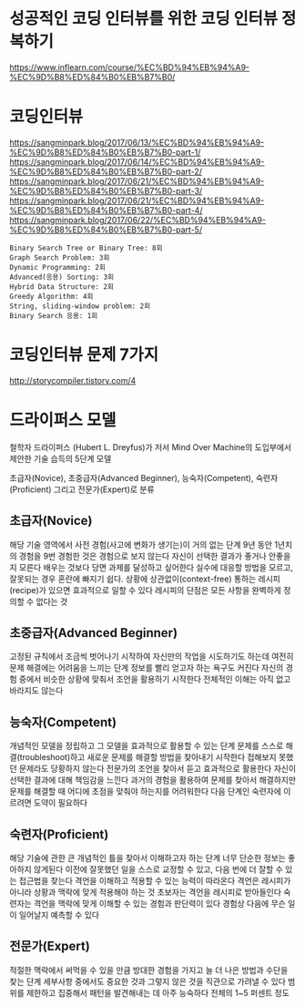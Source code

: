 # 성공적인 코딩 인터뷰를 위한 코딩 인터뷰 정복하기
https://www.inflearn.com/course/%EC%BD%94%EB%94%A9-%EC%9D%B8%ED%84%B0%EB%B7%B0/

# 코딩인터뷰
https://sangminpark.blog/2017/06/13/%EC%BD%94%EB%94%A9-%EC%9D%B8%ED%84%B0%EB%B7%B0-part-1/
https://sangminpark.blog/2017/06/14/%EC%BD%94%EB%94%A9-%EC%9D%B8%ED%84%B0%EB%B7%B0-part-2/
https://sangminpark.blog/2017/06/21/%EC%BD%94%EB%94%A9-%EC%9D%B8%ED%84%B0%EB%B7%B0-part-3/
https://sangminpark.blog/2017/06/21/%EC%BD%94%EB%94%A9-%EC%9D%B8%ED%84%B0%EB%B7%B0-part-4/
https://sangminpark.blog/2017/06/22/%EC%BD%94%EB%94%A9-%EC%9D%B8%ED%84%B0%EB%B7%B0-part-5/
```
Binary Search Tree or Binary Tree: 8회
Graph Search Problem: 3회
Dynamic Programming: 2회
Advanced(응용) Sorting: 3회
Hybrid Data Structure: 2회
Greedy Algorithm: 4회
String, sliding-window problem: 2회
Binary Search 응용: 1회
```

# 코딩인터뷰 문제 7가지
http://storycompiler.tistory.com/4

# 드라이퍼스 모델
철학자 드라이퍼스 (Hubert L. Dreyfus)가 저서 Mind Over Machine의 도입부에서 제안한 기술 습득의 5단계 모델

초급자(Novice), 초중급자(Advanced Beginner), 능숙자(Competent), 숙련자(Proficient) 그리고 전문가(Expert)로 분류

## 초급자(Novice)
해당 기술 영역에서 사전 경험(사고에 변화가 생기는)이 거의 없는 단계
9년 동안 1년치의 경험을 9번 경험한 것은 경험으로 보지 않는다
자신이 선택한 결과가 좋거나 안좋을지 모른다
배우는 것보다 당면 과제를 달성하고 싶어한다
실수에 대응할 방법을 모르고, 잘못되는 경우 혼란에 빠지기 쉽다.
상황에 상관없이(context-free) 통하는 레시피(recipe)가 있으면 효과적으로 일할 수 있다
레시피의 단점은 모든 사항을 완벽하게 정의할 수 없다는 것

## 초중급자(Advanced Beginner)
고정된 규칙에서 조금씩 벗어나기 시작하여 자신만의 작업을 시도하기도 하는데 여전히 문제 해결에는 어려움을 느끼는 단계
정보를 빨리 얻고자 하는 욕구도 커진다
자신의 경험 중에서 비슷한 상황에 맞춰서 조언을 활용하기 시작한다
전체적인 이해는 아직 없고 바라지도 않는다

## 능숙자(Competent)
개념적인 모델을 정립하고 그 모델을 효과적으로 활용할 수 있는 단계
문제를 스스로 해결(troubleshoot)하고 새로운 문제를 해결할 방법을 찾아내기 시작한다
접해보지 못했던 문제라도 당황하지 않는다
전문가의 조언을 찾아서 듣고 효과적으로 활용한다
자신이 선택한 결과에 대해 책임감을 느낀다
과거의 경험을 활용하여 문제를 찾아서 해결하지만 문제를 해결할 때 어디에 초점을 맞춰야 하는지를 어려워한다
다음 단계인 숙련자에 이르려면 도약이 필요하다

## 숙련자(Proficient)
해당 기술에 관한 큰 개념적인 틀을 찾아서 이해하고자 하는 단계
너무 단순한 정보는 좋아하지 않게된다
이전에 잘못했던 일을 스스로 교정할 수 있고, 다음 번에 더 잘할 수 있는 접근법을 찾는다
격언을 이해하고 적용할 수 있는 능력이 따라온다
격언은 레시피가 아니라 상황과 맥락에 맞게 적용해야 하는 것
초보자는 격언을 레시피로 받아들인다
숙련자는 격언을 맥락에 맞게 이해할 수 있는 경험과 판단력이 있다
경험상 다음에 무슨 일이 일어날지 예측할 수 있다

## 전문가(Expert)
적절한 맥락에서 써먹을 수 있을 만큼 방대한 경험을 가지고 늘 더 나은 방법과 수단을 찾는 단계
세부사항 중에서도 중요한 것과 그렇지 않은 것을 직관으로 가려낼 수 있다
범위를 제한하고 집중해서 패턴을 발견해내는 데 아주 능숙하다
전체의 1~5 퍼센트 정도